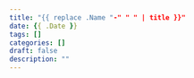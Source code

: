 ```yaml
---
title: "{{ replace .Name "-" " " | title }}"
date: {{ .Date }}
tags: []
categories: []
draft: false
description: ""
---
```



